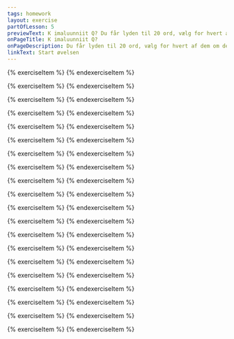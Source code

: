 ```yaml
---
tags: homework
layout: exercise
partOfLesson: 5
previewText: K imaluunniit Q? Du får lyden til 20 ord, vælg for hvert af dem om de slutter på K eller på Q.
onPageTitle: K imaluunniit Q?
onPageDescription: Du får lyden til 20 ord, vælg for hvert af dem om de slutter på K eller på Q.
linkText: Start øvelsen
---
```


{% exerciseItem %}
<image-illustration data-file="numbers/number01.jpg"></image-illustration>
<audio-player data-file="numbers/Numbers_01.mp3"></audio-player>
<multi-choice data-label="K imaluunniit Q?" data-type="radio" data-options="K, Q" data-validation="2"></multi-choice>
<feedback-message data-content="Ataaseq betyder et"></feedback-message>
{% endexerciseItem %}

{% exerciseItem %}
<image-illustration data-file="body/oqaq.png"></image-illustration>
<audio-player data-file="body/oqaq.mp3"></audio-player>
<multi-choice data-label="K imaluunniit Q?" data-type="radio" data-options="K, Q" data-validation="2"></multi-choice>
<feedback-message data-content="Oqaq betyder tunge"></feedback-message>
{% endexerciseItem %}

{% exerciseItem %}
<image-illustration data-file="body/niaqoq.png"></image-illustration>
<audio-player data-file="body/niaqoq.mp3"></audio-player>
<multi-choice data-label="K imaluunniit Q?" data-type="radio" data-options="K, Q" data-validation="2"></multi-choice>
<feedback-message data-content="Niaqoq betyder hoved"></feedback-message>
{% endexerciseItem %}

{% exerciseItem %}
<image-illustration data-file="body/qaaq.png"></image-illustration>
<audio-player data-file="body/qaaq.mp3"></audio-player>
<multi-choice data-label="K imaluunniit Q?" data-type="radio" data-options="K, Q" data-validation="2"></multi-choice>
<feedback-message data-content="Qaaq betyder pande"></feedback-message>
{% endexerciseItem %}

{% exerciseItem %}
<image-illustration data-file="nature/umimmak.jpg"></image-illustration>
<audio-player data-file="nature/umimmak.mp3"></audio-player>
<multi-choice data-label="K imaluunniit Q?" data-type="radio" data-options="K, Q" data-validation="1"></multi-choice>
<feedback-message data-content="Umimmak betyder moskusokse"></feedback-message>
{% endexerciseItem %}

{% exerciseItem %}
<image-illustration data-file="nature/orpik.png"></image-illustration>
<audio-player data-file="nature/orpik.mp3"></audio-player>
<multi-choice data-label="K imaluunniit Q?" data-type="radio" data-options="K, Q" data-validation="1"></multi-choice>
<feedback-message data-content="Orpik betyder træ"></feedback-message>
{% endexerciseItem %}

{% exerciseItem %}
<image-illustration data-file="nature/kapisilik.jpg"></image-illustration>
<audio-player data-file="nature/kapisilik.mp3"></audio-player>
<multi-choice data-label="K imaluunniit Q?" data-type="radio" data-options="K, Q" data-validation="1"></multi-choice>
<feedback-message data-content="Kapisilik betyder laks"></feedback-message>
{% endexerciseItem %}

{% exerciseItem %}
<image-illustration data-file="nature/qitsuk.png"></image-illustration>
<audio-player data-file="nature/qitsuk.mp3"></audio-player>
<multi-choice data-label="K imaluunniit Q?" data-type="radio" data-options="K, Q" data-validation="1"></multi-choice>
<feedback-message data-content="Qitsuk betyder kat"></feedback-message>
{% endexerciseItem %}

{% exerciseItem %}
<image-illustration data-file="body/meqqoq.png"></image-illustration>
<audio-player data-file="body/meqqoq.mp3"></audio-player>
<multi-choice data-label="K imaluunniit Q?" data-type="radio" data-options="K, Q" data-validation="2"></multi-choice>
<feedback-message data-content="Meqqoq betyder fjer"></feedback-message>
{% endexerciseItem %}

{% exerciseItem %}
<image-illustration data-file="nature/igutsak.png"></image-illustration>
<audio-player data-file="nature/igutsak.mp3"></audio-player>
<multi-choice data-label="K imaluunniit Q?" data-type="radio" data-options="K, Q" data-validation="1"></multi-choice>
<feedback-message data-content="Igutsak betyder bi"></feedback-message>
{% endexerciseItem %}

{% exerciseItem %}
<image-illustration data-file="nature/quppaloraarsuk.png"></image-illustration>
<audio-player data-file="nature/quppaloraarsuk.mp3"></audio-player>
<multi-choice data-label="K imaluunniit Q?" data-type="radio" data-options="K, Q" data-validation="1"></multi-choice>
<feedback-message data-content="Quppaloraarsuk betyder snespurv"></feedback-message>
{% endexerciseItem %}

{% exerciseItem %}
<image-illustration data-file="nature/ammassak.jpg"></image-illustration>
<audio-player data-file="nature/ammassak.mp3"></audio-player>
<multi-choice data-label="K imaluunniit Q?" data-type="radio" data-options="K, Q" data-validation="1"></multi-choice>
<feedback-message data-content="Ammassak betyder lodde"></feedback-message>
{% endexerciseItem %}

{% exerciseItem %}
<image-illustration data-file="body/pamioq.png"></image-illustration>
<audio-player data-file="body/pamioq.mp3"></audio-player>
<multi-choice data-label="K imaluunniit Q?" data-type="radio" data-options="K, Q" data-validation="2"></multi-choice>
<feedback-message data-content="Pamioq betyder hale"></feedback-message>
{% endexerciseItem %}

{% exerciseItem %}
<image-illustration data-file="clothes/nasaq.png"></image-illustration>
<audio-player data-file="clothes/nasaq.mp3"></audio-player>
<multi-choice data-label="K imaluunniit Q?" data-type="radio" data-options="K, Q" data-validation="2"></multi-choice>
<feedback-message data-content="Nasaq betyder hue/hat"></feedback-message>
{% endexerciseItem %}

{% exerciseItem %}
<image-illustration data-file="nature/uppik.jpg"></image-illustration>
<audio-player data-file="nature/uppik.mp3"></audio-player>
<multi-choice data-label="K imaluunniit Q?" data-type="radio" data-options="K, Q" data-validation="1"></multi-choice>
<feedback-message data-content="Uppik betyder ugle"></feedback-message>
{% endexerciseItem %}

{% exerciseItem %}
<image-illustration data-file="clothes/alerseq.png"></image-illustration>
<audio-player data-file="clothes/alersoq.mp3"></audio-player>
<multi-choice data-label="K imaluunniit Q?" data-type="radio" data-options="K, Q" data-validation="2"></multi-choice>
<feedback-message data-content="Alerseq betyder sok"></feedback-message>
{% endexerciseItem %}

{% exerciseItem %}
<image-illustration data-file="family/erneq.png"></image-illustration>
<audio-player data-file="family/erneq.mp3"></audio-player>
<multi-choice data-label="K imaluunniit Q?" data-type="radio" data-options="K, Q" data-validation="2"></multi-choice>
<feedback-message data-content="Erneq betyder søn"></feedback-message>
{% endexerciseItem %}

{% exerciseItem %}
<image-illustration data-file="nature/qimmeq.png"></image-illustration>
<audio-player data-file="nature/qimmeq.mp3"></audio-player>
<multi-choice data-label="K imaluunniit Q?" data-type="radio" data-options="K, Q" data-validation="2"></multi-choice>
<feedback-message data-content="Qimmeq betyder hund"></feedback-message>
{% endexerciseItem %}

{% exerciseItem %}
<image-illustration data-file="nature/saaniluk.png"></image-illustration>
<audio-player data-file="nature/saaniluk.mp3"></audio-player>
<multi-choice data-label="K imaluunniit Q?" data-type="radio" data-options="K, Q" data-validation="1"></multi-choice>
<feedback-message data-content="Saaniluk betyder skildpadde"></feedback-message>
{% endexerciseItem %}

{% exerciseItem %}
<image-illustration data-file="nature/aasiak.png"></image-illustration>
<audio-player data-file="nature/aasiak.mp3"></audio-player>
<multi-choice data-label="K imaluunniit Q?" data-type="radio" data-options="K, Q" data-validation="1"></multi-choice>
<feedback-message data-content="Aasiak betyder edderkop"></feedback-message>
{% endexerciseItem %}
